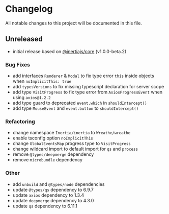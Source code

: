 # Changelog

All notable changes to this project will be documented in this file.

## Unreleased

- initial release based on [@inertiajs/core](https://github.com/inertiajs/inertia) (v1.0.0-beta.2)

### Bug Fixes

- add interfaces `Renderer` & `Modal` to fix type error `this` inside objects when `noImplicitThis: true`
- add `typesVersions` to fix missing typescript declaration for server scope
- add type `VisitProgress` to fix type error from `AxiosProgressEvent` when using `axios@1.2.2`
- add type guard to deprecated `event.which` in `shouldIntercept()`
- add type `MouseEvent` and `event.button` to `shouldIntercept()`

### Refactoring

- change namespace `Inertia/inertia` to `Wreathe/wreathe`
- enable tsconfig option `noImplicitThis`
- change `GlobalEventsMap` progress type to `VisitProgress`
- change wildcard import to default import for `qs` and `process`
- remove `@types/deepmerge` dependency
- remove `microbundle` dependency

### Other

- add `unbuild` and `@types/node` dependencies
- update `@types/qs` dependency to 6.9.7
- update `axios` dependency to 1.3.4
- update `deepmerge` dependency to 4.3.0
- update `qs` dependency to 6.11.1

